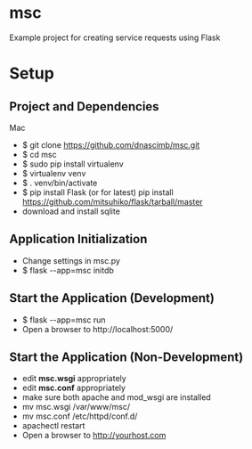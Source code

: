 # msc
Example project for creating service requests using Flask

Setup
=====

Project and Dependencies
------------------------

Mac

* $ git clone https://github.com/dnascimb/msc.git
* $ cd msc
* $ sudo pip install virtualenv
* $ virtualenv venv
* $ . venv/bin/activate
* $ pip install Flask (or for latest) pip install https://github.com/mitsuhiko/flask/tarball/master
* download and install sqlite


Application Initialization
--------------------------

* Change settings in msc.py
* $ flask --app=msc initdb


Start the Application (Development)
-----------------------------------

* $ flask --app=msc run
* Open a browser to http://localhost:5000/


Start the Application (Non-Development)
-----------------------------------

* edit **msc.wsgi** appropriately
* edit **msc.conf** appropriately
* make sure both apache and mod_wsgi are installed
* mv msc.wsgi /var/www/msc/
* mv msc.conf /etc/httpd/conf.d/
* apachectl restart
* Open a browser to http://yourhost.com
